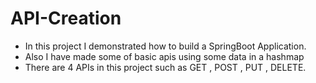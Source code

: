 # API-Creation
- In this project I demonstrated how to build a SpringBoot Application.
- Also I have made some of basic apis using some data in a hashmap
- There are 4 APIs in this project such as GET , POST , PUT , DELETE.
